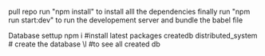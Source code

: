 pull repo
run "npm install" to install alll the dependencies 
finally run "npm run start:dev" to run the developement server and bundle the babel file

Database settup
npm i #install latest packages
createdb distributed_system # create the database
\l #to see all created db
